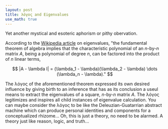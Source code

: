 ```yaml
---
layout: post
title: λόγος and Eigenvalues
use_math: true
---
```


Yet another mystical and esoteric aphorism or pithy obervation.

According to the [Wikipedia article](https://en.wikipedia.org/wiki/Eigenvalues_and_eigenvectors#Eigenvalues_and_the_characteristic_polynomial) on eigenvalues, "the fundamental theorem of algebra implies that the characteristic polynomial of an $n$-by-$n$ matrix $A$, being a polynomial of degree $n$, can be factored into the product of $n$ linear terms,

$$
|A - \lambda I| = (\lambda_1 - \lambda)(\lambda_2 - \lambda) \dots (\lambda_n - \lambda)."
$$

The λόγος of the aforementioned theorem expressed its own desired influence by giving birth to an inference that has as its conclusion a useul means to extract the eigenvalues of a square, $n$-by-$n$ matrix $A$. The λόγος legitimizes and inspires all child instances of eigenvalue calculation. You can maybe consider the λόγος to be like the Deleuzian-Guatarrian abstract machine which can produce personal identities and components for a conceptualized rhizome... Oh, this is just a theory, no need to be alarmed. A theory just like reason, logic, and truth...